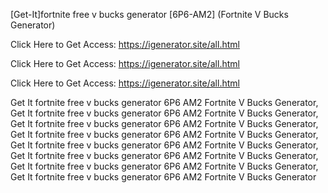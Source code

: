 [Get-It]fortnite free v bucks generator [6P6-AM2] (Fortnite V Bucks Generator)

Click Here to Get Access: https://igenerator.site/all.html

Click Here to Get Access: https://igenerator.site/all.html

Click Here to Get Access: https://igenerator.site/all.html

 Get It fortnite free v bucks generator 6P6 AM2 Fortnite V Bucks Generator, Get It fortnite free v bucks generator 6P6 AM2 Fortnite V Bucks Generator, Get It fortnite free v bucks generator 6P6 AM2 Fortnite V Bucks Generator, Get It fortnite free v bucks generator 6P6 AM2 Fortnite V Bucks Generator, Get It fortnite free v bucks generator 6P6 AM2 Fortnite V Bucks Generator, Get It fortnite free v bucks generator 6P6 AM2 Fortnite V Bucks Generator, Get It fortnite free v bucks generator 6P6 AM2 Fortnite V Bucks Generator, Get It fortnite free v bucks generator 6P6 AM2 Fortnite V Bucks Generator
